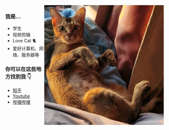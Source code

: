<img align="right" height="380" src="https://github.com/DC1024/DC1024/blob/main/image/cat.jpg" alt="Cat"/> 

### 我是...
- 学生
- 视频剪辑
- Love Cat 🐈
- 爱好计算机、网络、服务器等

### 你可以在这些地方找到我 👇
- [知乎](https://www.zhihu.com/people/1565710276)
- [Youtube](https://www.youtube.com/channel/UCaUbMzh5S0O7fWi-xV6s_JA)
- [哔哩哔哩](https://space.bilibili.com/36174251)

